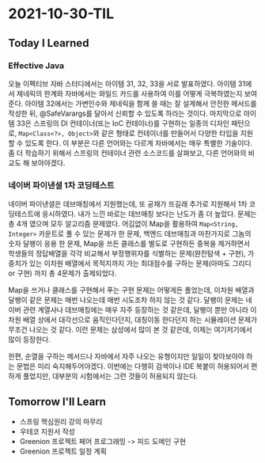 # 2021-10-30-TIL

## Today I Learned

### Effective Java

오늘 이펙티브 자바 스터디에서는 아이템 31, 32, 33을 서로 발표하였다. 아이템 31에서 제네릭의 한계와 자바에서는 와일드 카드를 사용하여 이를 어떻게 극복하였는지 보여준다. 아이템 32에서는 가변인수와 제네릭을 함께 쓸 때는 잘 설계해서 안전한 메서드를 작성한 뒤, @SafeVarargs를 달아서 신뢰할 수 있도록 하라는 것이다. 마지막으로 아이템 33은 스프링의 DI 컨테이너(또는 IoC 컨테이너)를 구현하는 일종의 디자인 패턴으로, `Map<Class<?>, Object>`와 같은 형태로 컨테이너를 만들어서 다양한 타입을 지원할 수 있도록 한다. 이 부분은 다른 언어와는 다르게 자바에서는 매우 특별한 기술이다. 좀 더 학습하기 위해서 스프링의 컨테이너 관련 소스코드를 살펴보고, 다른 언어와의 비교도 해 보아야겠다.

### 네이버 파이낸셜 1차 코딩테스트

네이버 파이낸셜은 데브매칭에서 지원했는데, 또 공채가 뜨길래 추가로 지원해서 1차 코딩테스트에 응시하였다. 내가 느낀 바로는 데브매칭 보다는 난도가 좀 더 높았다. 문제는 총 4개 였으며 모두 알고리즘 문제였다. 어김없이 Map을 활용하여 `Map<String, Integer>` 카운트로 풀 수 있는 문제가 한 문제, 백엔드 데브매칭과 마찬가지로 그놈의 숫자 달팽이 응용 한 문제, Map을 쓰든 클래스를 별도로 구현하든 중복을 제거하면서 학생들의 정답배열을 각각 비교해서 부정행위자를 식별하는 문제(완전탐색 + 구현), 가중치가 있는 이차원 배열에서 목적지까지 가는 최대점수를 구하는 문제(아마도 그리디 or 구현) 까지 총 4문제가 출제되었다. 

Map을 쓰거나 클래스를 구현해서 푸는 구현 문제는 어떻게든 풀었는데, 이차원 배열과 달팽이 같은 문제는 매번 나오는데 매번 시도조차 하지 않는 것 같다. 달팽이 문제는 네이버 관련 계열사나 데브매칭에는 매우 자주 등장하는 것 같은데, 달팽이 뿐만 아니라 이차원 배열 상에서 대각선으로 움직인다던지, 대칭이동 한다던지 하는 시뮬레이션 문제가 무조건 나오는 것 같다. 이런 문제는 삼성에서 많이 본 것 같은데, 이제는 여기저기에서 많이 등장한다.

한편, 순열을 구하는 메서드나 자바에서 자주 나오는 유형이지만 일일이 찾아보아야 하는 문법은 미리 숙지해두어야겠다. 이번에는 다행히 검색이나 IDE 복붙이 허용되어서 편하게 풀었지만, 대부분의 시험에서는 그런 것들이 허용되지 않는다.

## Tomorrow I'll Learn

- 스프링 핵심원리 강의 마무리
- 우테코 지원서 작성
- Greenion 프로젝트 페어 프로그래밍 -> 피드 도메인 구현
- Greenion 프로젝트 일정 계획
